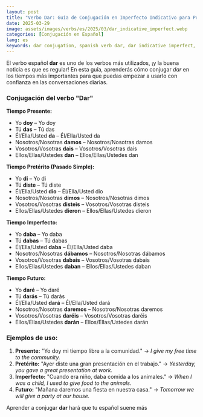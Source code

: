 ```yaml
---
layout: post
title: "Verbo Dar: Guía de Conjugación en Imperfecto Indicativo para Principiantes"
date: 2025-03-29
image: assets/images/verbs/es/2025/03/dar_indicative_imperfect.webp
categories: [Conjugación en Español]
lang: es
keywords: dar conjugation, spanish verb dar, dar indicative imperfect, spanish conjugation, learn spanish
---
```


El verbo español **dar** es uno de los verbos más utilizados, ¡y la buena noticia es que es regular! En esta guía, aprenderás cómo conjugar *dar* en los tiempos más importantes para que puedas empezar a usarlo con confianza en las conversaciones diarias.

### Conjugación del verbo "Dar"

**Tiempo Presente:**
- Yo **doy** – Yo doy
- Tú **das** – Tú das
- Él/Ella/Usted **da** – Él/Ella/Usted da
- Nosotros/Nosotras **damos** – Nosotros/Nosotras damos
- Vosotros/Vosotras **dais** – Vosotros/Vosotras dais
- Ellos/Ellas/Ustedes **dan** – Ellos/Ellas/Ustedes dan

**Tiempo Pretérito (Pasado Simple):**
- Yo **di** – Yo di
- Tú **diste** – Tú diste
- Él/Ella/Usted **dio** – Él/Ella/Usted dio
- Nosotros/Nosotras **dimos** – Nosotros/Nosotras dimos
- Vosotros/Vosotras **disteis** – Vosotros/Vosotras disteis
- Ellos/Ellas/Ustedes **dieron** – Ellos/Ellas/Ustedes dieron

**Tiempo Imperfecto:**
- Yo **daba** – Yo daba
- Tú **dabas** – Tú dabas
- Él/Ella/Usted **daba** – Él/Ella/Usted daba
- Nosotros/Nosotras **dábamos** – Nosotros/Nosotras dábamos
- Vosotros/Vosotras **dabais** – Vosotros/Vosotras dabais
- Ellos/Ellas/Ustedes **daban** – Ellos/Ellas/Ustedes daban

**Tiempo Futuro:**
- Yo **daré** – Yo daré
- Tú **darás** – Tú darás
- Él/Ella/Usted **dará** – Él/Ella/Usted dará
- Nosotros/Nosotras **daremos** – Nosotros/Nosotras daremos
- Vosotros/Vosotras **daréis** – Vosotros/Vosotras daréis
- Ellos/Ellas/Ustedes **darán** – Ellos/Ellas/Ustedes darán

### Ejemplos de uso:

1. **Presente:** "Yo doy mi tiempo libre a la comunidad."
   → _I give my free time to the community._
2. **Pretérito:** "Ayer diste una gran presentación en el trabajo."
   → _Yesterday, you gave a great presentation at work._
3. **Imperfecto:** "Cuando era niño, daba comida a los animales."
   → _When I was a child, I used to give food to the animals._
4. **Futuro:** "Mañana daremos una fiesta en nuestra casa."
   → _Tomorrow we will give a party at our house._

Aprender a conjugar **dar** hará que tu español suene más
